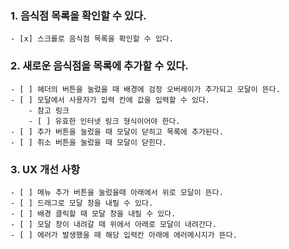 ### 1. 음식점 목록을 확인할 수 있다.

    - [x] 스크롤로 음식점 목록을 확인할 수 있다.

### 2. 새로운 음식점을 목록에 추가할 수 있다.

    - [ ] 헤더의 버튼을 눌렀을 때 배경에 검정 오버레이가 추가되고 모달이 뜬다.
    - [ ] 모달에서 사용자가 입력 칸에 값을 입력할 수 있다.
        - 참고 링크
        - [ ] 유효한 인터넷 링크 형식이어야 한다.
    - [ ] 추가 버튼을 눌렀을 때 모달이 닫히고 목록에 추가된다.
    - [ ] 취소 버튼을 눌렀을 때 모달이 닫힌다.

### 3. UX 개선 사항

    - [ ] 메뉴 추가 버튼을 눌렀을때 아래에서 위로 모달이 뜬다.
    - [ ] 드래그로 모달 창을 내릴 수 있다.
    - [ ] 배경 클릭할 때 모달 창을 내릴 수 있다.
    - [ ] 모달 창이 내려갈 때 위에서 아래로 모달이 내려간다.
    - [ ] 에러가 발생했을 때 해당 입력칸 아래에 에러메시지가 뜬다.
